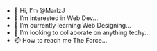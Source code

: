 - 👋 Hi, I’m @MarlzJ
- 👀 I’m interested in Web Dev...
- 🌱 I’m currently learning Web Designing...
- 💞️ I’m looking to collaborate on anything techy...
- 📫 How to reach me The Force...

<!---
624592/624592 is a ✨ special ✨ repository because its `README.md` (this file) appears on your GitHub profile.
You can click the Preview link to take a look at your changes.
--->
